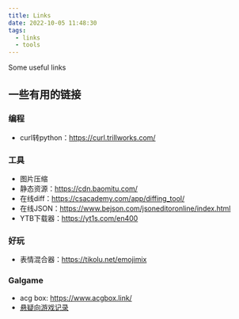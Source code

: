 ```yaml
---
title: Links
date: 2022-10-05 11:48:30
tags: 
  - links
  - tools
---
```


Some useful links

## 一些有用的链接

### 编程

- curl转python：https://curl.trillworks.com/

### 工具

- 图片压缩
- 静态资源：https://cdn.baomitu.com/
- 在线diff：https://csacademy.com/app/diffing_tool/
- 在线JSON：https://www.bejson.com/jsoneditoronline/index.html
- YTB下载器：https://yt1s.com/en400

### 好玩

- 表情混合器：https://tikolu.net/emojimix

### Galgame

- acg box: https://www.acgbox.link/
- [悬疑向游戏记录](https://blog.catkin.moe/2020/05/11/%E6%82%AC%E7%96%91%E6%8E%A8%E7%90%86%E5%90%91%E6%B8%B8%E6%88%8F%E8%AE%B0%E5%BD%95/)
